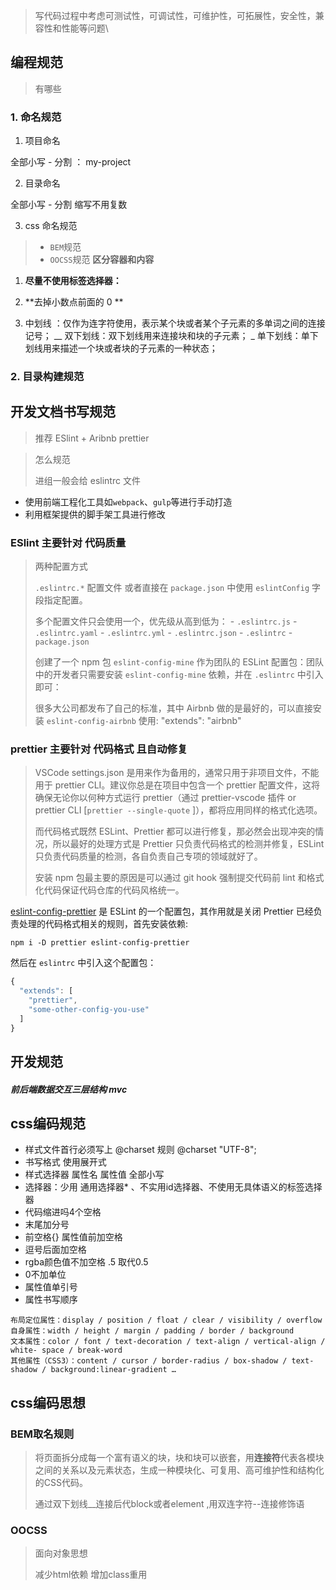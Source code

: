 > 写代码过程中考虑可测试性，可调试性，可维护性，可拓展性，安全性，兼容性和性能等问题\
>

## 编程规范

> 有哪些

### 1. 命名规范

1. 项目命名

全部小写 - 分割 ： my-project

2. 目录命名

全部小写 - 分割 缩写不用复数

3. css 命名规范 

> - `BEM`规范 
> - `OOCSS`规范 **区分容器和内容**

1. **尽量不使用标签选择器：**

2. **去掉小数点前面的 0 **

3. 中划线 ：仅作为连字符使用，表示某个块或者某个子元素的多单词之间的连接记号；
   __  双下划线：双下划线用来连接块和块的子元素；
   _   单下划线：单下划线用来描述一个块或者块的子元素的一种状态；

### 2. 目录构建规范

## 开发文档书写规范

> 推荐 ESlint + Aribnb prettier

> 怎么规范
>
> 进组一般会给 eslintrc 文件

- 使用前端工程化工具如`webpack`、`gulp`等进行手动打造
- 利用框架提供的脚手架工具进行修改

### ESlint 主要针对 代码质量

> 两种配置方式
>
> `.eslintrc.*` 配置文件 或者直接在 `package.json` 中使用 `eslintConfig` 字段指定配置。
>
> 多个配置文件只会使用一个，优先级从高到低为： - `.eslintrc.js` - `.eslintrc.yaml` - `.eslintrc.yml` - `.eslintrc.json` - `.eslintrc` - `package.json`
>
> 创建了一个 npm 包 `eslint-config-mine` 作为团队的 ESLint 配置包：团队中的开发者只需要安装 `eslint-config-mine` 依赖，并在 `.eslintrc` 中引入即可：
>
> 很多大公司都发布了自己的标准，其中 Airbnb 做的是最好的，可以直接安装 `eslint-config-airbnb` 使用:  "extends": "airbnb"

### prettier 主要针对 代码格式 且自动修复

> VSCode settings.json 是用来作为备用的，通常只用于非项目文件，不能用于 prettier CLI。建议你总是在项目中包含一个 prettier 配置文件，这将确保无论你以何种方式运行 prettier（通过 prettier-vscode 插件 or prettier CLI [`prettier --single-quote` ]），都将应用同样的格式化选项。
>
> 而代码格式既然 ESLint、Prettier 都可以进行修复，那必然会出现冲突的情况，所以最好的处理方式是 Prettier 只负责代码格式的检测并修复，ESLint 只负责代码质量的检测，各自负责自己专项的领域就好了。
>
> 安装 npm 包最主要的原因是可以通过 git hook 强制提交代码前 lint 和格式化代码保证代码仓库的代码风格统一。

[eslint-config-prettier](https://link.zhihu.com/?target=https%3A//github.com/prettier/eslint-config-prettier) 是 ESLint 的一个配置包，其作用就是关闭 Prettier 已经负责处理的代码格式相关的规则，首先安装依赖:

```text
npm i -D prettier eslint-config-prettier
```

然后在 `eslintrc` 中引入这个配置包：

```js
{
  "extends": [
    "prettier",
    "some-other-config-you-use"
  ]
}
```

## 开发规范

##### 前后端数据交互三层结构 mvc

## css编码规范

- 样式文件首行必须写上 @charset 规则 @charset "UTF-8";
- 书写格式 使用展开式
- 样式选择器 属性名 属性值 全部小写
- 选择器：少用 通用选择器* 、不实用id选择器、不使用无具体语义的标签选择器
- 代码缩进吗4个空格
- 末尾加分号
- 前空格{} 属性值前加空格
- 逗号后面加空格
- rgba颜色值不加空格 .5 取代0.5
- 0不加单位
- 属性值单引号
- 属性书写顺序

```
布局定位属性：display / position / float / clear / visibility / overflow
自身属性：width / height / margin / padding / border / background
文本属性：color / font / text-decoration / text-align / vertical-align / white- space / break-word
其他属性（CSS3）：content / cursor / border-radius / box-shadow / text-shadow / background:linear-gradient …
```

## css编码思想

### BEM取名规则

> 将页面拆分成每一个富有语义的块，块和块可以嵌套，用**连接符**代表各模块之间的关系以及元素状态，生成一种模块化、可复用、高可维护性和结构化的CSS代码。
>
> 通过双下划线__连接后代block或者element ,用双连字符--连接修饰语

### OOCSS

> 面向对象思想 
>
> 减少html依赖 增加class重用
>
> 

